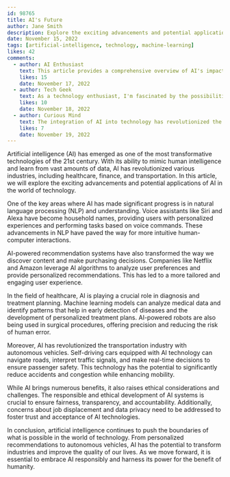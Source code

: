 ```yaml
---
id: 98765
title: AI's Future
author: Jane Smith
description: Explore the exciting advancements and potential applications of artificial intelligence in the world of technology.
date: November 15, 2022
tags: [artificial-intelligence, technology, machine-learning]
likes: 42
comments:
  - author: AI Enthusiast
    text: This article provides a comprehensive overview of AI's impact on various industries. Well-written and insightful!
    likes: 15
    date: November 17, 2022
  - author: Tech Geek
    text: As a technology enthusiast, I'm fascinated by the possibilities that AI brings to the table. Can't wait to see what the future holds!
    likes: 10
    date: November 18, 2022
  - author: Curious Mind
    text: The integration of AI into technology has revolutionized the way we interact with our devices. Great read!
    likes: 7
    date: November 19, 2022
---
```


Artificial intelligence (AI) has emerged as one of the most transformative technologies of the 21st century. With its ability to mimic human intelligence and learn from vast amounts of data, AI has revolutionized various industries, including healthcare, finance, and transportation. In this article, we will explore the exciting advancements and potential applications of AI in the world of technology.

One of the key areas where AI has made significant progress is in natural language processing (NLP) and understanding. Voice assistants like Siri and Alexa have become household names, providing users with personalized experiences and performing tasks based on voice commands. These advancements in NLP have paved the way for more intuitive human-computer interactions.

AI-powered recommendation systems have also transformed the way we discover content and make purchasing decisions. Companies like Netflix and Amazon leverage AI algorithms to analyze user preferences and provide personalized recommendations. This has led to a more tailored and engaging user experience.

In the field of healthcare, AI is playing a crucial role in diagnosis and treatment planning. Machine learning models can analyze medical data and identify patterns that help in early detection of diseases and the development of personalized treatment plans. AI-powered robots are also being used in surgical procedures, offering precision and reducing the risk of human error.

Moreover, AI has revolutionized the transportation industry with autonomous vehicles. Self-driving cars equipped with AI technology can navigate roads, interpret traffic signals, and make real-time decisions to ensure passenger safety. This technology has the potential to significantly reduce accidents and congestion while enhancing mobility.

While AI brings numerous benefits, it also raises ethical considerations and challenges. The responsible and ethical development of AI systems is crucial to ensure fairness, transparency, and accountability. Additionally, concerns about job displacement and data privacy need to be addressed to foster trust and acceptance of AI technologies.

In conclusion, artificial intelligence continues to push the boundaries of what is possible in the world of technology. From personalized recommendations to autonomous vehicles, AI has the potential to transform industries and improve the quality of our lives. As we move forward, it is essential to embrace AI responsibly and harness its power for the benefit of humanity.
